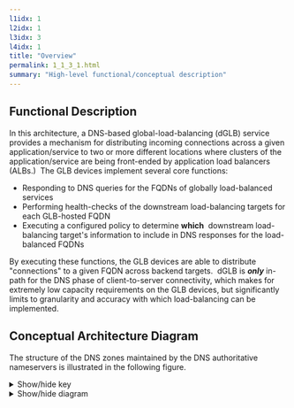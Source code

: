 ```yaml
---
l1idx: 1
l2idx: 1
l3idx: 3
l4idx: 1
title: "Overview"
permalink: 1_1_3_1.html
summary: "High-level functional/conceptual description"
---
```


## Functional Description

In this architecture, a DNS-based global-load-balancing (dGLB) service provides a mechanism for distributing incoming connections across a given application/service to two or more different locations where clusters of the application/service are being front-ended by application load balancers (ALBs.)  The GLB devices implement several core functions:

* Responding to DNS queries for the FQDNs of globally load-balanced services
* Performing health-checks of the downstream load-balancing targets for each GLB-hosted FQDN
* Executing a configured policy to determine **which**  downstream load-balancing target's information to include in DNS responses for the load-balanced FQDNs

By executing these functions, the GLB devices are able to distribute "connections" to a given FQDN across backend targets.  dGLB is ***only*** in-path for the DNS phase of client-to-server connectivity, which makes for extremely low capacity requirements on the GLB devices, but significantly limits to granularity and accuracy with which load-balancing can be implemented.

## Conceptual Architecture Diagram

The structure of the DNS zones maintained by the DNS authoritative nameservers is illustrated in the following figure.

<details markdown=block>
<summary markdown=span>Show/hide key</summary>
![image](./dglb-conceptual-key.drawio.svg){:class="img-fluid"}
</details>

<details markdown=block>
<summary markdown=span>Show/hide diagram</summary>
![image](./dglb-conceptual-1.drawio.svg){:class="img-fluid"}
</details>
